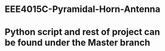 # EEE4015C-Pyramidal-Horn-Antenna
# Python script and rest of project can be found under the Master branch
